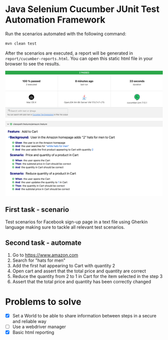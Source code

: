 # Java Selenium Cucumber JUnit Test Automation Framework

Run the scenarios automated with the following command:

```bash
mvn clean test
```

After the scenarios are executed, a report will be generated in `report/cucumber-reports.html`. You can open this static html file in your browser to see the results.

![Cucumber report](./docs/resources/report-example.png)

## First task - scenario

Test scenarios for Facebook sign-up page in a text file using Gherkin language making sure to tackle all relevant test scenarios.

## Second task - automate 

1. Go to https://www.amazon.com
2. Search for "hats for men"
3. Add the first hat appearing to Cart with quantity 2
4. Open cart and assert that the total price and quantity are correct
5. Reduce the quantity from 2 to 1 in Cart for the item selected in the step 3
6. Assert that the total price and quantity has been correctly changed

# Problems to solve

- [x] Set a World to be able to share information between steps in a secure and reliable way
- [ ] Use a webdriver manager
- [x] Basic html reporting
